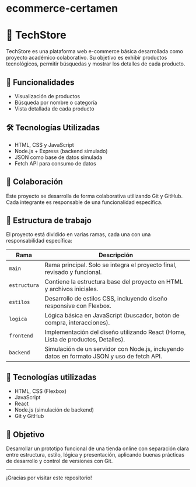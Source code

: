 # ecommerce-certamen
# 🛒 TechStore

TechStore es una plataforma web e-commerce básica desarrollada como proyecto académico colaborativo. Su objetivo es exhibir productos tecnológicos, permitir búsquedas y mostrar los detalles de cada producto.

## 🚀 Funcionalidades

- Visualización de productos
- Búsqueda por nombre o categoría
- Vista detallada de cada producto

## 🛠️ Tecnologías Utilizadas

- HTML, CSS y JavaScript
- Node.js + Express (backend simulado)
- JSON como base de datos simulada
- Fetch API para consumo de datos

## 🤝 Colaboración

Este proyecto se desarrolla de forma colaborativa utilizando Git y GitHub. Cada integrante es responsable de una funcionalidad específica.

## 🚧 Estructura de trabajo

El proyecto está dividido en varias ramas, cada una con una responsabilidad específica:

| Rama        | Descripción                                                                 |
|-------------|------------------------------------------------------------------------------|
| `main`      | Rama principal. Solo se integra el proyecto final, revisado y funcional.     |
| `estructura`| Contiene la estructura base del proyecto en HTML y archivos iniciales.       |
| `estilos`   | Desarrollo de estilos CSS, incluyendo diseño responsive con Flexbox.         |
| `logica`    | Lógica básica en JavaScript (buscador, botón de compra, interacciones).      |
| `frontend`  | Implementación del diseño utilizando React (Home, Lista de productos, Detalles). |
| `backend`   | Simulación de un servidor con Node.js, incluyendo datos en formato JSON y uso de fetch API. |

## 🧪 Tecnologías utilizadas

- HTML, CSS (Flexbox)
- JavaScript
- React
- Node.js (simulación de backend)
- Git y GitHub

## 🎯 Objetivo

Desarrollar un prototipo funcional de una tienda online con separación clara entre estructura, estilo, lógica y presentación, aplicando buenas prácticas de desarrollo y control de versiones con Git.

---

¡Gracias por visitar este repositorio!